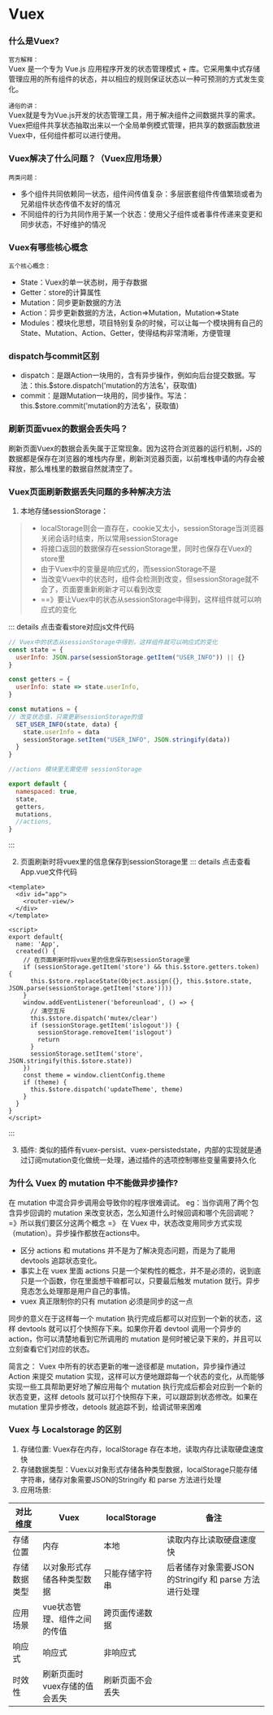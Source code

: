 # Vuex

### 什么是Vuex?
`官方解释：`   
Vuex 是一个专为 Vue.js 应用程序开发的状态管理模式 + 库。它采用集中式存储管理应用的所有组件的状态，并以相应的规则保证状态以一种可预测的方式发生变化。

`通俗的讲：`   
Vuex就是专为Vue.js开发的状态管理工具，用于解决组件之间数据共享的需求。Vuex把组件共享状态抽取出来以一个全局单例模式管理，把共享的数据函数放进Vuex中，任何组件都可以进行使用。


### Vuex解决了什么问题？（Vuex应用场景）
`两类问题：`
- 多个组件共同依赖同一状态，组件间传值复杂：多层嵌套组件传值繁琐或者为兄弟组件状态传值不友好的情况
- 不同组件的行为共同作用于某一个状态：使用父子组件或者事件传递来变更和同步状态，不好维护的情况


### Vuex有哪些核心概念
`五个核心概念：`
- State：Vuex的单一状态树，用于存数据
- Getter：store的计算属性
- Mutation：同步更新数据的方法
- Action：异步更新数据的方法，Action=>Mutation，Mutation=>State
- Modules：模块化思想，项目特别复杂的时候，可以让每一个模块拥有自己的State、Mutation、Action、Getter，使得结构非常清晰，方便管理


### dispatch与commit区别
- dispatch：是跟Action一块用的，含有异步操作，例如向后台提交数据。写法：this.$store.dispatch('mutation的方法名'，获取值)
- commit：是跟Mutation一块用的，同步操作。写法：this.$store.commit('mutation的方法名'，获取值)

### 刷新页面vuex的数据会丢失吗？
刷新页面Vuex的数据会丢失属于正常现象。因为这符合浏览器的运行机制，JS的数据都是保存在浏览器的堆栈内存里，刷新浏览器页面，以前堆栈申请的内存会被释放，那么堆栈里的数据自然就清空了。

### Vuex页面刷新数据丢失问题的多种解决方法
1. 本地存储sessionStorage：
> - localStorage则会一直存在，cookie又太小，sessionStorage当浏览器关闭会话时结束，所以常用sessionStorage
> - 将接口返回的数据保存在sessionStorage里，同时也保存在Vuex的store里   
> - 由于Vuex中的变量是响应式的，而sessionStorage不是
> - 当改变Vuex中的状态时，组件会检测到改变，但sessionStorage就不会了，页面要重新刷新才可以看到改变
> - ==》要让Vuex中的状态从sessionStorage中得到，这样组件就可以响应式的变化

::: details 点击查看store对应js文件代码
``` js
// Vuex中的状态从sessionStorage中得到，这样组件就可以响应式的变化
const state = {
  userInfo: JSON.parse(sessionStorage.getItem("USER_INFO")) || {}
}

const getters = {
  userInfo: state => state.userInfo,
}

const mutations = {
// 改变状态值，只需更新sessionStorage的值
  SET_USER_INFO(state, data) {
    state.userInfo = data
    sessionStorage.setItem("USER_INFO", JSON.stringify(data))
  }
}

//actions 模块里无需使用 sessionStorage

export default {
  namespaced: true,
  state,
  getters,
  mutations,
  //actions,
}
```
:::

2. 页面刷新时将vuex里的信息保存到sessionStorage里
::: details 点击查看App.vue文件代码
``` vue
<template>
  <div id="app">
    <router-view/>
  </div>
</template>

<script>
export default{
  name: 'App',
  created() {
    // 在页面刷新时将vuex里的信息保存到sessionStorage里
    if (sessionStorage.getItem('store') && this.$store.getters.token) {
      this.$store.replaceState(Object.assign({}, this.$store.state, JSON.parse(sessionStorage.getItem('store'))))
    }
    window.addEventListener('beforeunload', () => {
      // 清空互斥
      this.$store.dispatch('mutex/clear')
      if (sessionStorage.getItem('islogout')) {
        sessionStorage.removeItem('islogout')
        return
      }
      sessionStorage.setItem('store', JSON.stringify(this.$store.state))
    })
    const theme = window.clientConfig.theme
    if (theme) {
      this.$store.dispatch('updateTheme', theme)
    }
  }
}
</script>
```
:::

3. 插件: 类似的插件有vuex-persist、vuex-persistedstate，内部的实现就是通过订阅mutation变化做统一处理，通过插件的选项控制哪些变量需要持久化


### 为什么 Vuex 的 mutation 中不能做异步操作?
在 mutation 中混合异步调用会导致你的程序很难调试。
eg：当你调用了两个包含异步回调的 mutation 来改变状态，怎么知道什么时候回调和哪个先回调呢？   
=》所以我们要区分这两个概念
=》 在 Vuex 中，状态改变用同步方式实现（mutation）。异步操作都放在actions中。


- 区分 actions 和 mutations 并不是为了解决竞态问题，而是为了能用 devtools 追踪状态变化。
- 事实上在 vuex 里面 actions 只是一个架构性的概念，并不是必须的，说到底只是一个函数，你在里面想干嘛都可以，只要最后触发 mutation 就行。异步竞态怎么处理那是用户自己的事情。
- vuex 真正限制你的只有 mutation 必须是同步的这一点

同步的意义在于这样每一个 mutation 执行完成后都可以对应到一个新的状态，这样 devtools 就可以打个快照存下来。如果你开着 devtool 调用一个异步的 action，你可以清楚地看到它所调用的 mutation 是何时被记录下来的，并且可以立刻查看它们对应的状态。


简言之：
Vuex 中所有的状态更新的唯一途径都是 mutation，异步操作通过 Action 来提交 mutation 实现，这样可以方便地跟踪每一个状态的变化，从而能够实现一些工具帮助更好地了解应用每个 mutation 执行完成后都会对应到一个新的状态变更，这样 detools 就可以打个快照存下来，可以跟踪到状态修改。如果在 mutation 里异步修改，detools 就追踪不到，给调试带来困难


### Vuex 与 Localstorage 的区别
1. 存储位置: Vuex存在内存，localStorage 存在本地，读取内存比读取硬盘速度快
2. 存储数据类型：Vuex以对象形式存储各种类型数据，localStorage只能存储字符串，储存对象需要JSON的Stringify 和 parse 方法进行处理
3. 应用场景: 


  对比维度        | Vuex                         | localStorage                 | 备注
------------- | ---------------------------- | ---------------------------- | ---------
存储位置      | 内存                       | 本地                        |读取内存比读取硬盘速度快
存储数据类型  | 以对象形式存储各种类型数据  |只能存储字符串               |后者储存对象需要JSON的Stringify 和 parse 方法进行处理
应用场景     | vue状态管理、组件之间的传值 | 跨页面传递数据             |
响应式       | 响应式                      | 非响应式                   |
时效性       | 刷新页面时vuex存储的值会丢失 | 刷新页面不会丢失          |
